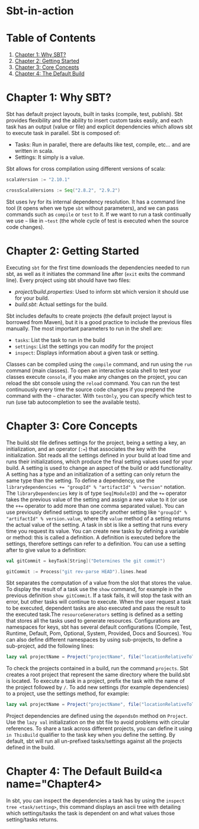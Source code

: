 # Sbt-in-action

# Table of Contents

1. [Chapter 1: Why SBT?](#Chapter1)
2. [Chapter 2: Getting Started](#Chapter2)
3. [Chapter 3: Core Concepts](#Chapter3)
4. [Chapter 4: The Default Build](#Chapter4)

# Chapter 1: Why SBT? <a name="Chapter1"></a>

Sbt has default project layouts, built in tasks (compile, test, publish). Sbt provides flexibility and the ability to insert custom tasks easily, and each task has an output (value or file) and explicit dependencies which allows sbt to execute task in parallel. Sbt is composed of:

* Tasks: Run in parallel, there are defaults like test, compile, etc... and are written in scala.
* Settings: It simply is a value.

Sbt allows for cross compilation using different versions of scala:

```scala
scalaVersion := "2.10.1"

crossScalaVersions := Seq("2.8.2", "2.9.2")
``` 

Sbt uses Ivy for its internal dependency resolution. It has a command line tool (it opens when we type `sbt` without parameters), and we can pass commands such as `compile` or `test` to it. If we want to run a task continually we use `~` like in `~test` (the whole cycle of test is executed when the source code changes).

# Chapter 2: Getting Started<a name="Chapter2"></a>

Executing `sbt` for the first time downloads the dependencies needed to run sbt, as well as it initiates the command line after (`exit` exits the command line). Every project using sbt should have two files:

* _project/build.properties_: Used to inform sbt which version it should use for your build.
* _build.sbt_: Actual settings for the build.

Sbt includes defaults to create projects (the default project layout is borrowed from Maven), but it is a good practice to include the previous files manually. The most important parameters to run in the shell are:

* `tasks`: List the task to run in the build
* `settings`: List the settings you can modify for the project
* `inspect`: Displays information about a given task or setting.

Classes can be compiled using the `compile` command, and run using the `run` command (main classes). To open an interactive scala shell to test your classes execute `console`, if you make any changes on the project, you can reload the sbt console using the `reload` command. You can run the test continuously every time the source code changes if you prepend the command with the `~` character. With `testOnly`, you can specify which test to run (use tab autocompletion to see the available tests).

# Chapter 3: Core Concepts<a name="Chapter3"></a>

The build.sbt file defines settings for the project, being a setting a key, an initialization, and an operator (`:=`) that associates the key with the initialization. Sbt reads all the settings defined in your build at load time and runs their initializations, which produce the final setting values used for your build. A setting is used to change an aspect of the build or add functionality. A setting has a type and an initialization of a setting can only return the same type than the setting. 
To define a dependency, use the `librarydependencies += "groupId" % "artifactId" % "version"` notation. The `libraryDependencies` key is of type `Seq[ModuleID]` and the `+=` operator takes the previous value of the setting and assign a new value to it (or use the `++=` operator to add more than one comma separated value). You can use previously defined settings to specify another setting like `"groupId" % "artifactId" % version.value`, where the `value` method of a setting returns the actual value of the setting.
A task in sbt is like a setting that runs every time you request its value. You can create new tasks by defining a variable or method: this is called a definition. A definition is executed before the settings, therefore settings can refer to a definition. You can use a setting after to give value to a definition:

```scala
val gitCommit = keyTask[String]("Determines the git commit")

gitCommit := Process("git rev-parse HEAD").lines.head
```

Sbt separates the computation of a value from the slot that stores the value. To display the result of a task use the `show` command, for example in the previous definition `show gitCommit`. If a task fails, it will stop the task with an error, but other tasks will continue to execute. When the user request a task to be executed, dependent tasks are also executed and pass the result to the executed task.The `resourceGenerators` setting is defined as a setting that stores all the tasks used to generate resources.
Configurations are namespaces for keys, sbt has several default configurations (Compile, Test, Runtime, Default, Pom, Optional, System, Provided, Docs and Sources). 
You can also define different namespaces by using sub-projects, to define a sub-project, add the following lines:

```scala
lazy val projectName = Project("projectName", file("locationRelativeToTheBaseDir")).settings()
```
 
To check the projects contained in a build, run the command `projects`. Sbt creates a root project that represent the same directory where the build.sbt is located. To execute a task in a project, prefix the task with the name of the project followed by 
`/`. To add new settings (for example dependencies) to a project, use the settings method, for example:

```scala
lazy val projectName = Project("projectName", file("locationRelativeToTheBaseDir")).settings(libraryDependencies ++= ...)
```

Project dependencies are defined using the `dependsOn` method on `Project`. Use the `lazy val` initialization on the sbt file to avoid problems with circular references. To share a task across different projects, you can define it using `in ThisBuild` qualifier to the task key when you define the setting. By default, sbt will run all un-prefixed tasks/settings against all the projects defined in the build.

# Chapter 4: The Default Build<a name="Chapter4></a>

In sbt, you can inspect the dependencies a task has by using the `inspect tree <task/setting>`, this command displays an ascii tree with detailing which settings/tasks the task is dependent on and what values those setting/tasks returns.
